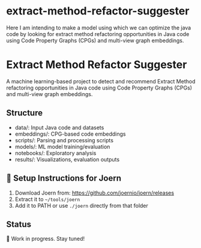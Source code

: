 # extract-method-refactor-suggester
Here I am intending to make a model using which we can optimize the java code by looking for extract method refactoring opportunities in Java code using Code Property Graphs (CPGs) and multi-view graph embeddings.



# Extract Method Refactor Suggester

A machine learning-based project to detect and recommend Extract Method refactoring opportunities in Java code using Code Property Graphs (CPGs) and multi-view graph embeddings.

## Structure
- data/: Input Java code and datasets
- embeddings/: CPG-based code embeddings
- scripts/: Parsing and processing scripts
- models/: ML model training/evaluation
- notebooks/: Exploratory analysis
- results/: Visualizations, evaluation outputs


## 🔧 Setup Instructions for Joern
1. Download Joern from: https://github.com/joernio/joern/releases
2. Extract it to `~/tools/joern`
3. Add it to PATH or use `./joern` directly from that folder


## Status
🔧 Work in progress. Stay tuned!